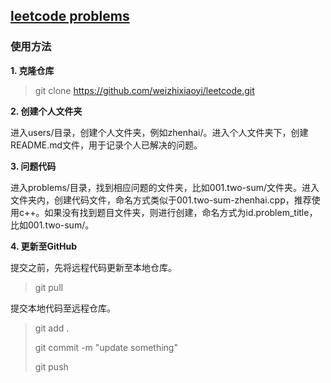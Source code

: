 [leetcode problems](https://leetcode.com/problemset/all/)
---

### 使用方法
**1. 克隆仓库**

> git clone https://github.com/weizhixiaoyi/leetcode.git

**2. 创建个人文件夹**

进入users/目录，创建个人文件夹，例如zhenhai/。进入个人文件夹下，创建README.md文件，用于记录个人已解决的问题。

**3. 问题代码**

进入problems/目录，找到相应问题的文件夹，比如001.two-sum/文件夹。进入文件夹内，创建代码文件，命名方式类似于001.two-sum-zhenhai.cpp，推荐使用c++。如果没有找到题目文件夹，则进行创建，命名方式为id.problem_title，比如001.two-sum/。

**4. 更新至GitHub**

提交之前，先将远程代码更新至本地仓库。
> git pull

提交本地代码至远程仓库。
>git add .
>
>git commit -m "update something"
>
>git push

